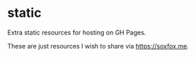 # static
Extra static resources for hosting on GH Pages.

These are just resources I wish to share via <https://soxfox.me>.
